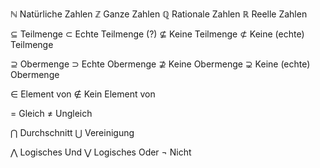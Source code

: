 ℕ Natürliche Zahlen
ℤ Ganze Zahlen
ℚ Rationale Zahlen
ℝ Reelle Zahlen

⊆ Teilmenge
⊂ Echte Teilmenge (?)
⊈ Keine Teilmenge
⊄ Keine (echte) Teilmenge

⊇ Obermenge
⊃ Echte Obermenge
⊉ Keine Obermenge
⊋ Keine (echte) Obermenge

∈ Element von
∉ Kein Element von

= Gleich
≠ Ungleich

⋂ Durchschnitt
⋃ Vereinigung

⋀ Logisches Und
⋁ Logisches Oder
¬ Nicht